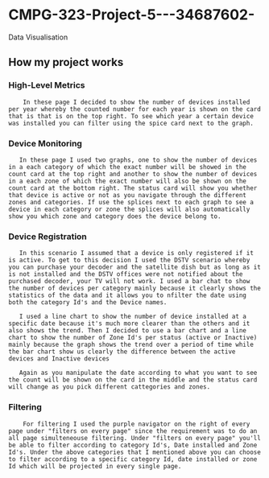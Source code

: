 # CMPG-323-Project-5---34687602-
Data Visualisation

## How my project works
  
   ### High-Level Metrics
        In these page I decided to show the number of devices installed per year whereby the counted number for each year is shown on the card that is that is on the top right. To see which year a certain device was installed you can filter using the spice card next to the graph.

   ### Device Monitoring
       In these page I used two graphs, one to show the number of devices in a each category of which the exact number will be showed in the count card at the top right and another to show the number of devices in a each zone of which the exact number will also be shown on the count card at the bottom right. The status card will show you whether that device is active or not as you navigate through the different zones and categories. If use the splices next to each graph to see a device in each category or zone the splices will also automatically show you which zone and category does the device belong to.

   ### Device Registration
       In this scenario I assumed that a device is only registered if it is active. To get to this decision I used the DSTV scenario whereby you can purchase your decoder and the satellite dish but as long as it is not installed and the DSTV offices were not notified about the purchased decoder, your TV will not work. I used a bar chat to show the number of devices per category mainly because it clearly shows the statistics of the data and it allows you to nfilter the date using both the category Id's and the Device names. 

       I used a line chart to show the number of device installed at a specific date because it's much more clearer than the others and it also shows the trend. Then I decided to use a bar chart and a line chart to show the number of Zone Id's per status (active or Inactive) mainly because the graph shows the trend over a period of time while the bar chart show us clearly the difference between the active devices and Inactive devices

       Again as you manipulate the date according to what you want to see the count will be shown on the card in the middle and the status card will change as you pick different cattegories and zones.

   ### Filtering 
        For filtering I used the purple navigator on the right of every page under "filters on every page" since the requirement was to do an all page simulteneouse filtering. Under "filters on every page" you'll be able to filter according to category Id's, Date installed and Zone Id's. Under the above categories that I mentioned above you can choose to filter according to a specific category Id, date installed or zone Id which will be projected in every single page.